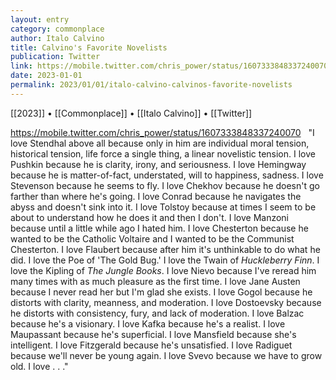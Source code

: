 ```yaml
---
layout: entry
category: commonplace
author: Italo Calvino
title: Calvino's Favorite Novelists
publication: Twitter
link: https://mobile.twitter.com/chris_power/status/1607333848337240070
date: 2023-01-01
permalink: 2023/01/01/italo-calvino-calvinos-favorite-novelists
---
```


[[2023]] • [[Commonplace]] • [[Italo Calvino]] • [[Twitter]]

https://mobile.twitter.com/chris_power/status/1607333848337240070
 
"I love Stendhal above all because only in him are individual moral tension, historical tension, life force a single thing, a linear novelistic tension. I love Pushkin because he is clarity, irony, and seriousness. I love Hemingway because he is matter-of-fact, understated, will to happiness, sadness. I love Stevenson because he seems to fly. I love Chekhov because he doesn't go farther than where he's going. I love Conrad because he navigates the abyss and doesn't sink into it. I love Tolstoy because at times I seem to be about to understand how he does it and then I don't. I love Manzoni because until a little while ago I hated him. I love Chesterton because he wanted to be the Catholic Voltaire and I wanted to be the Communist Chesterton. I love Flaubert because after him it's unthinkable to do what he did. I love the Poe of 'The Gold Bug.' I love the Twain of *Huckleberry Finn*. I love the Kipling of *The Jungle Books*. I love Nievo because I've reread him many times with as much pleasure as the first time. I love Jane Austen because I never read her but I'm glad she exists. I love Gogol because he distorts with clarity, meanness, and moderation. I love Dostoevsky because he distorts with consistency, fury, and lack of moderation. I love Balzac because he's a visionary. I love Kafka because he's a realist. I love Maupassant because he's superficial. I love Mansfield because she's intelligent. I love Fitzgerald because he's unsatisfied. I love Radiguet because we'll never be young again. I love Svevo because we have to grow old. I love . . ."
